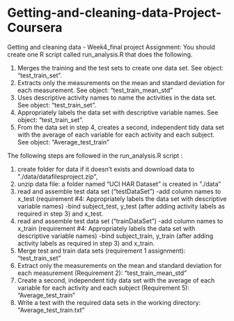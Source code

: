 # Getting-and-cleaning-data-Project-Coursera
Getting and cleaning data - Week4_final project
Assignment:
You should create one R script called run_analysis.R that does the following. 

1.	Merges the training and the test sets to create one data set. See object: “test_train_set”.
2.	Extracts only the measurements on the mean and standard deviation for each measurement. See object: “test_train_mean_std”
3.	Uses descriptive activity names to name the activities in the data set. See object: “test_train_set”.
4.	Appropriately labels the data set with descriptive variable names. See object: “test_train_set”.
5.	From the data set in step 4, creates a second, independent tidy data set with the average of each variable for each activity and each subject. See object: “Average_test_train”

The following steps are followed in the run_analysis.R script :

1)	create folder for data if it doesn’t exists and download data to "./data/datafilesproject.zip",
2)	unzip data file: a folder named “UCI HAR Dataset” is created in "./data”
3)	read and assemble test data set (“testDataSet”)
-add column names to x_test (requirement #4: Appropriately labels the data set with descriptive variable names)
-bind subject_test, y_test (after adding activity labels as required in step 3) and x_test. 
4)	read and assemble test data set (“trainDataSet”)
-add column names to x_train (requirement #4: Appropriately labels the data set with descriptive variable names)
-bind subject_train, y_train (after adding activity labels as required in step 3) and x_train. 
5)	Merge test and train data sets (requirement 1 assignment): “test_train_set”
6)	Extract only the measurements on the mean and standard deviation for each measurement (Requirement 2): “test_train_mean_std”
7)	Create a second, independent tidy data set with the average of each variable for each activity and each subject (Requirement 5): “Average_test_train”
8)	Write a text with the required data sets in the working directory: "Average_test_train.txt"
